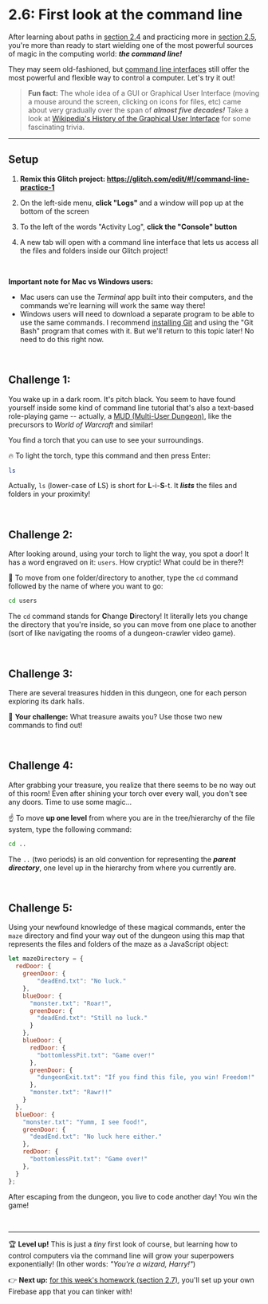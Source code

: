 # 2.6: First look at the command line

After learning about paths in [section 2.4](https://github.com/LearnTeachCode/intro-javascript-class/blob/may-2018-int/week-2/2-4-firebase-paths.md) and practicing more in [section 2.5](https://github.com/LearnTeachCode/intro-javascript-class/blob/may-2018-int/week-2/2-5-firebase-reference-objects.md), you're more than ready to start wielding one of the most powerful sources of magic in the computing world: ***the command line!***

They may seem old-fashioned, but [command line interfaces](https://en.wikipedia.org/wiki/Command-line_interface) still offer the most powerful and flexible way to control a computer. Let's try it out!

  > **Fun fact:** The whole idea of a GUI or Graphical User Interface (moving a mouse around the screen, clicking on icons for files, etc) came about very gradually over the span of ***almost five decades!*** Take a look at [Wikipedia's History of the Graphical User Interface](https://en.wikipedia.org/wiki/History_of_the_graphical_user_interface) for some fascinating trivia.

<hr/>

## Setup

  1. **Remix this Glitch project: https://glitch.com/edit/#!/command-line-practice-1**

  2. On the left-side menu, **click "Logs"** and a window will pop up at the bottom of the screen
  
  3. To the left of the words "Activity Log", **click the "Console" button**
  
  4. A new tab will open with a command line interface that lets us access all the files and folders inside our Glitch project!

<br/>

**Important note for Mac vs Windows users:**
  - Mac users can use the *Terminal* app built into their computers, and the commands we're learning will work the same way there!
  - Windows users will need to download a separate program to be able to use the same commands. I recommend [installing Git](https://git-scm.com/downloads) and using the "Git Bash" program that comes with it. But we'll return to this topic later! No need to do this right now.

<br/>

## Challenge 1:

You wake up in a dark room. It's pitch black. You seem to have found yourself inside some kind of command line tutorial that's also a text-based role-playing game -- actually, a [MUD (Multi-User Dungeon)](https://en.wikipedia.org/wiki/MUD), like the precursors to *World of Warcraft* and similar!

You find a torch that you can use to see your surroundings.

:fire: To light the torch, type this command and then press Enter:

```bash
ls
```

Actually, `ls` (lower-case of LS) is short for **L**-i-**S**-t. It ***lists*** the files and folders in your proximity!

<br/>

## Challenge 2:

After looking around, using your torch to light the way, you spot a door! It has a word engraved on it: `users`. How cryptic! What could be in there?!

:door: To move from one folder/directory to another, type the `cd` command followed by the name of where you want to go:

```bash
cd users
```

The `cd` command stands for **C**hange **D**irectory! It literally lets you change the directory that you're inside, so you can move from one place to another (sort of like navigating the rooms of a dungeon-crawler video game).

<br/>

## Challenge 3:

There are several treasures hidden in this dungeon, one for each person exploring its dark halls.

:crown: **Your challenge:** What treasure awaits you? Use those two new commands to find out!

<br/>

## Challenge 4:

After grabbing your treasure, you realize that there seems to be no way out of this room! Even after shining your torch over every wall, you don't see any doors. Time to use some magic...

:point_up: To move **up one level** from where you are in the tree/hierarchy of the file system, type the following command:

```bash
cd ..
```

The `..` (two periods) is an old convention for representing the ***parent directory***, one level up in the hierarchy from where you currently are.

<br/>

## Challenge 5:

Using your newfound knowledge of these magical commands, enter the `maze` directory and find your way out of the dungeon using this map that represents the files and folders of the maze as a JavaScript object:

```javascript
let mazeDirectory = {
  redDoor: {
    greenDoor: {
        "deadEnd.txt": "No luck."
    },
    blueDoor: {
      "monster.txt": "Roar!",
      greenDoor: {
        "deadEnd.txt": "Still no luck."
      }
    },
    blueDoor: {
      redDoor: {
        "bottomlessPit.txt": "Game over!"
      },
      greenDoor: {
        "dungeonExit.txt": "If you find this file, you win! Freedom!"
      },
      "monster.txt": "Rawr!!"
    }
  },
  blueDoor: {
    "monster.txt": "Yumm, I see food!",
    greenDoor: {
      "deadEnd.txt": "No luck here either."
    },
    redDoor: {
      "bottomlessPit.txt": "Game over!"
    },
  }
};
```

After escaping from the dungeon, you live to code another day! You win the game!

<br/>
<hr/>

:trophy: **Level up!** This is just a *tiny* first look of course, but learning how to control computers via the command line will grow your superpowers exponentially! (In other words: *"You're a wizard, Harry!"*)

:point_right: **Next up:** [for this week's homework (section 2.7)](https://github.com/LearnTeachCode/intro-javascript-class/blob/may-2018-int/week-2/2-7-firebase-setup.md), you'll set up your own Firebase app that you can tinker with!

